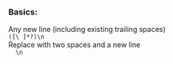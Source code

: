 ### Basics:  
  
Any new line (including existing trailing spaces)  
`([\ ]*?)\n`  
Replace with two spaces and a new line  
`  \n`  
<br />  
  
